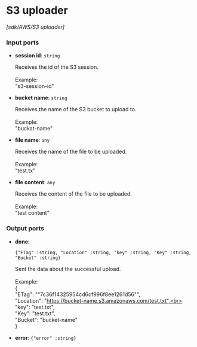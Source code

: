 # S3 uploader

_[sdk/AWS/S3 uploader]_

### Input ports

* __session id__: ` string `


    Receives the id of the S3 session.<br>
    <br>
    Example: <br>
    "s3-session-id"<br>


* __bucket name__: ` string `


    Receives the name of the S3 bucket to upload to.<br>
    <br>
    Example: <br>
    "buckat-name"<br>


* __file name__: ` any `


    Receives the name of the file  to be uploaded.<br>
    <br>
    Example: <br>
    "test.tx"<br>


* __file content__: ` any `


    Receives the content of the file  to be uploaded.<br>
    <br>
    Example: <br>
    "test content"<br>

### Output ports

* __done__: 
    ```
    {"ETag" :string, "Location" :string, "key" :string, "Key" :string, "Bucket" :string}
    ```


    Sent the data about the successful upload.<br>
    <br>
    Example:<br>
    {<br>
      "ETag": "\"7c36f14325954cd6cf996f8ee1261d56\"",<br>
      "Location": "https://bucket-name.s3.amazonaws.com/test.txt",<br>
      "key": "test.txt",<br>
      "Key": "test.txt",<br>
      "Bucket": "bucket-name"<br>
    } <br>


* __error__: ` {"error" :string} `

